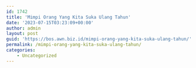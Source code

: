 ```yaml
---
id: 1742
title: 'Mimpi Orang Yang Kita Suka Ulang Tahun'
date: '2023-07-15T03:23:09+00:00'
author: admin
layout: post
guid: 'https://bos.awn.biz.id/mimpi-orang-yang-kita-suka-ulang-tahun/'
permalink: /mimpi-orang-yang-kita-suka-ulang-tahun/
categories:
    - Uncategorized
---
```


